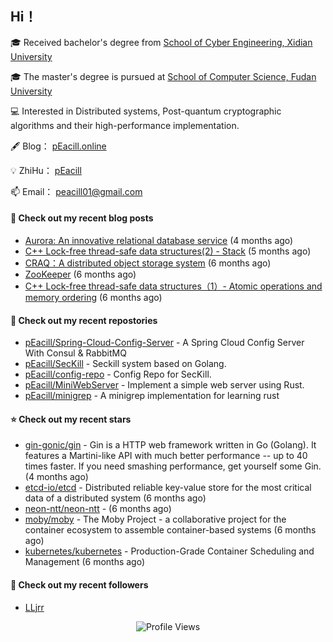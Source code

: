 ## Hi！   

🎓 Received bachelor's degree from [School of Cyber Engineering, Xidian University](https://ce.xidian.edu.cn/)

🎓 The master's degree is pursued at [School of Computer Science, Fudan University](https://cs.fudan.edu.cn/)

💻 Interested in Distributed systems, Post-quantum cryptographic algorithms and their high-performance implementation.

🖋 Blog： [pEacill.online](https://peacill.online/)

💡 ZhiHu： [pEacill](https://www.zhihu.com/people/mimanchi-61-67)

📫 Email： [peacill01@gmail.com](mailto:peacill01@gmail.com)

#### 📜 Check out my recent blog posts

- [Aurora: An innovative relational database service](https://peacill.online/post/24497.html) (4 months ago)
- [C&#43;&#43; Lock-free thread-safe data structures(2) - Stack](https://peacill.online/post/54335.html) (5 months ago)
- [CRAQ：A distributed object storage system](https://peacill.online/post/7899.html) (6 months ago)
- [ZooKeeper](https://peacill.online/post/7340.html) (6 months ago)
- [C&#43;&#43; Lock-free thread-safe data structures（1）- Atomic operations and memory ordering](https://peacill.online/post/303.html) (6 months ago)

#### 🌱 Check out my recent repostories

- [pEacill/Spring-Cloud-Config-Server](https://github.com/pEacill/Spring-Cloud-Config-Server) - A Spring Cloud Config Server With Consul &amp; RabbitMQ
- [pEacill/SecKill](https://github.com/pEacill/SecKill) - Seckill system based on Golang.
- [pEacill/config-repo](https://github.com/pEacill/config-repo) - Config Repo for SecKill.
- [pEacill/MiniWebServer](https://github.com/pEacill/MiniWebServer) - Implement a simple web server using Rust.
- [pEacill/minigrep](https://github.com/pEacill/minigrep) - A minigrep implementation for learning rust

#### ⭐ Check out my recent stars

- [gin-gonic/gin](https://github.com/gin-gonic/gin) - Gin is a HTTP web framework written in Go (Golang). It features a Martini-like API with much better performance -- up to 40 times faster. If you need smashing performance, get yourself some Gin. (4 months ago)
- [etcd-io/etcd](https://github.com/etcd-io/etcd) - Distributed reliable key-value store for the most critical data of a distributed system (6 months ago)
- [neon-ntt/neon-ntt](https://github.com/neon-ntt/neon-ntt) -  (6 months ago)
- [moby/moby](https://github.com/moby/moby) - The Moby Project - a collaborative project for the container ecosystem to assemble container-based systems (6 months ago)
- [kubernetes/kubernetes](https://github.com/kubernetes/kubernetes) - Production-Grade Container Scheduling and Management (6 months ago)

#### 👯 Check out my recent followers

- [LLjrr](https://github.com/LLjrr)



<p align="center">
  <img src="https://komarev.com/ghpvc/?username=pEacill&color=blue" alt="Profile Views" />
</p>

